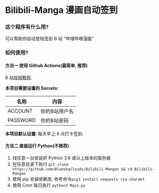 # Bilibili-Manga  漫画自动签到

### 这个程序有什么用?

可以帮助你自动登陆签到 B 站 \"哔哩哔哩漫画\" 


### 如何使用?

#### 方法一 使用 Github Actions(最简单, 推荐)

 B 站[视频教程](https://www.bilibili.com/video//).

**本项目需要设置的 Secrets:**

| 名称     | 内容          |
| -------- | ------------- |
| ACCOUNT  | 你的B站用户名 |
| PASSWORD | 你的B站密码   |

**本项目默认设置**: 每天早上 8 点打卡签到.

#### 方法二 直接运行 Python(不推荐)

1. 找任意一台安装好 Python 3.6 或以上版本的服务器
2. 在任意目录下执行 `git clone https://github.com/BlueskyClouds/Bilibili-Mangas && cd Bilibili-Mangas`
3. 使用 pip 安装依赖库, 参考命令`pip3 install requests rsa chardet`
4. 使用 Cron 每日执行 `python3 Main.py`

